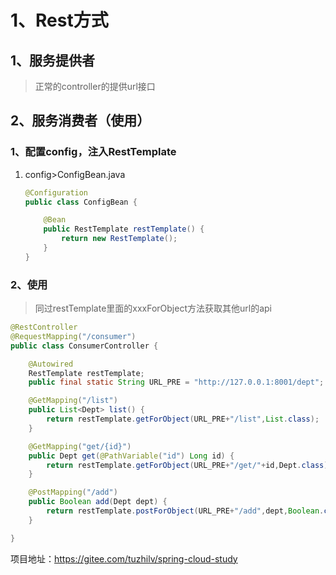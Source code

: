 # 1、Rest方式

## 1、服务提供者

> 正常的controller的提供url接口

## 2、服务消费者（使用）

### 1、配置config，注入RestTemplate

1. config>ConfigBean.java

   ```java
   @Configuration
   public class ConfigBean {
   
       @Bean
       public RestTemplate restTemplate() {
           return new RestTemplate();
       }
   }
   ```

### 2、使用

> 同过restTemplate里面的xxxForObject方法获取其他url的api

```java
@RestController
@RequestMapping("/consumer")
public class ConsumerController {

    @Autowired
    RestTemplate restTemplate;
    public final static String URL_PRE = "http://127.0.0.1:8001/dept";

    @GetMapping("/list")
    public List<Dept> list() {
        return restTemplate.getForObject(URL_PRE+"/list",List.class);
    }

    @GetMapping("get/{id}")
    public Dept get(@PathVariable("id") Long id) {
        return restTemplate.getForObject(URL_PRE+"/get/"+id,Dept.class);
    }

    @PostMapping("/add")
    public Boolean add(Dept dept) {
        return restTemplate.postForObject(URL_PRE+"/add",dept,Boolean.class);
    }

}
```















项目地址：https://gitee.com/tuzhilv/spring-cloud-study